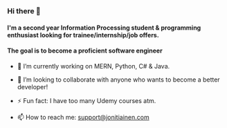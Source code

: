 ### Hi there 👋

#### I'm a second year Information Processing student & programming enthusiast looking for trainee/internship/job offers.
#### The goal is to become a proficient software engineer
- 🔭 I’m currently working on MERN, Python, C# & Java. 
- 👯 I’m looking to collaborate with anyone who wants to become a better developer!
- ⚡ Fun fact: I have too many Udemy courses atm.

- 📫 How to reach me: support@jonitiainen.com
